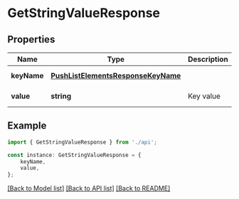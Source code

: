 # GetStringValueResponse


## Properties

Name | Type | Description | Notes
------------ | ------------- | ------------- | -------------
**keyName** | [**PushListElementsResponseKeyName**](PushListElementsResponseKeyName.md) |  | [default to undefined]
**value** | **string** | Key value | [default to undefined]

## Example

```typescript
import { GetStringValueResponse } from './api';

const instance: GetStringValueResponse = {
    keyName,
    value,
};
```

[[Back to Model list]](../README.md#documentation-for-models) [[Back to API list]](../README.md#documentation-for-api-endpoints) [[Back to README]](../README.md)
